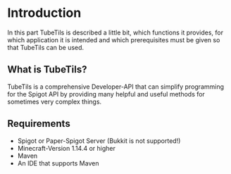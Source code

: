 # Introduction

In this part TubeTils is described a little bit, which functions it provides, for which application it is intended and which prerequisites must be given so that TubeTils can be used. 

## What is TubeTils?

TubeTils is a comprehensive Developer-API that can simplify programming for the Spigot API by providing many helpful and useful methods for sometimes very complex things.

## Requirements

- Spigot or Paper-Spigot Server (Bukkit is not supported!)
- Minecraft-Version 1.14.4 or higher
- Maven
- An IDE that supports Maven
